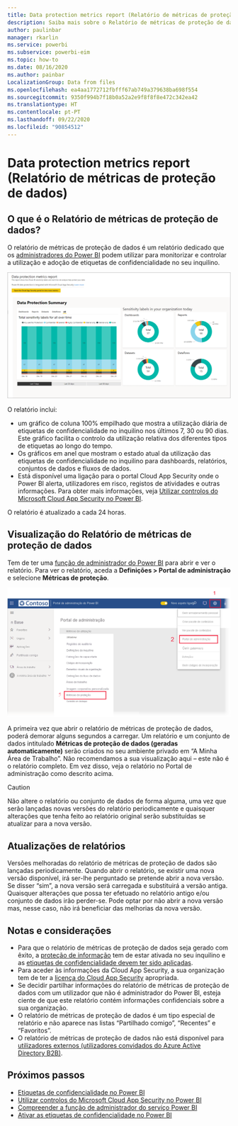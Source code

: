 ```yaml
---
title: Data protection metrics report (Relatório de métricas de proteção de dados)
description: Saiba mais sobre o Relatório de métricas de proteção de dados
author: paulinbar
manager: rkarlin
ms.service: powerbi
ms.subservice: powerbi-eim
ms.topic: how-to
ms.date: 08/16/2020
ms.author: painbar
LocalizationGroup: Data from files
ms.openlocfilehash: ea4aa1772712fbfff67ab749a379638ba698f554
ms.sourcegitcommit: 9350f994b7f18b0a52a2e9f8f8f8e472c342ea42
ms.translationtype: HT
ms.contentlocale: pt-PT
ms.lasthandoff: 09/22/2020
ms.locfileid: "90854512"
---
```

# <a name="data-protection-metrics-report"></a>Data protection metrics report (Relatório de métricas de proteção de dados)

## <a name="what-is-the-data-protection-metrics-report"></a>O que é o Relatório de métricas de proteção de dados?
O relatório de métricas de proteção de dados é um relatório dedicado que os [administradores do Power BI](./service-admin-role.md) podem utilizar para monitorizar e controlar a utilização e adoção de etiquetas de confidencialidade no seu inquilino.

![Data protection metrics report (Relatório de métricas de proteção de dados)](./media/service-security-data-protection-metrics-report/protection-metrics-seven-days-1.png)
 
O relatório inclui:
* um gráfico de coluna 100% empilhado que mostra a utilização diária de etiquetas de confidencialidade no inquilino nos últimos 7, 30 ou 90 dias. Este gráfico facilita o controlo da utilização relativa dos diferentes tipos de etiquetas ao longo do tempo.
* Os gráficos em anel que mostram o estado atual da utilização das etiquetas de confidencialidade no inquilino para dashboards, relatórios, conjuntos de dados e fluxos de dados.
* Está disponível uma ligação para o portal Cloud App Security onde o Power BI alerta, utilizadores em risco, registos de atividades e outras informações. Para obter mais informações, veja [Utilizar controlos do Microsoft Cloud App Security no Power BI](./service-security-using-microsoft-cloud-app-security-controls.md).

O relatório é atualizado a cada 24 horas.

## <a name="viewing-the-data-protection-metrics-report"></a>Visualização do Relatório de métricas de proteção de dados

Tem de ter uma [função de administrador do Power BI](./service-admin-role.md) para abrir e ver o relatório.
Para ver o relatório, aceda a **Definições > Portal de administração** e selecione **Métricas de proteção**.

![portal de administração de métricas de proteção](./media/service-security-data-protection-metrics-report/protection-metrics-admin-portal.png)
 
 
A primeira vez que abrir o relatório de métricas de proteção de dados, poderá demorar alguns segundos a carregar. Um relatório e um conjunto de dados intitulado **Métricas de proteção de dados (geradas automaticamente)** serão criados no seu ambiente privado em “A Minha Área de Trabalho”. Não recomendamos a sua visualização aqui – este não é o relatório completo. Em vez disso, veja o relatório no Portal de administração como descrito acima.

> [!CAUTION]
> Não altere o relatório ou conjunto de dados de forma alguma, uma vez que serão lançadas novas versões do relatório periodicamente e quaisquer alterações que tenha feito ao relatório original serão substituídas se atualizar para a nova versão.

## <a name="report-updates"></a>Atualizações de relatórios

Versões melhoradas do relatório de métricas de proteção de dados são lançadas periodicamente. Quando abrir o relatório, se existir uma nova versão disponível, irá ser-lhe perguntado se pretende abrir a nova versão. Se disser “sim”, a nova versão será carregada e substituirá a versão antiga. Quaisquer alterações que possa ter efetuado no relatório antigo e/ou conjunto de dados irão perder-se. Pode optar por não abrir a nova versão mas, nesse caso, não irá beneficiar das melhorias da nova versão. 
## <a name="notes-and-considerations"></a>Notas e considerações
* Para que o relatório de métricas de proteção de dados seja gerado com êxito, a [proteção de informação](./service-security-enable-data-sensitivity-labels.md) tem de estar ativada no seu inquilino e as [etiquetas de confidencialidade devem ter sido aplicadas](./service-security-apply-data-sensitivity-labels.md). 
* Para aceder às informações da Cloud App Security, a sua organização tem de ter a [licença do Cloud App Security](./service-security-using-microsoft-cloud-app-security-controls.md#cloud-app-security-licensing) apropriada.
* Se decidir partilhar informações do relatório de métricas de proteção de dados com um utilizador que não é administrador do Power BI, esteja ciente de que este relatório contém informações confidenciais sobre a sua organização.
* O relatório de métricas de proteção de dados é um tipo especial de relatório e não aparece nas listas “Partilhado comigo”, “Recentes” e “Favoritos”.
* O relatório de métricas de proteção de dados não está disponível para [utilizadores externos (utilizadores convidados do Azure Active Directory B2B)](./service-admin-azure-ad-b2b.md).
## <a name="next-steps"></a>Próximos passos
* [Etiquetas de confidencialidade no Power BI](./service-security-sensitivity-label-overview.md)
* [Utilizar controlos do Microsoft Cloud App Security no Power BI](service-security-using-microsoft-cloud-app-security-controls.md)
* [Compreender a função de administrador do serviço Power BI](service-admin-role.md)
* [Ativar as etiquetas de confidencialidade no Power BI](service-security-enable-data-sensitivity-labels.md)